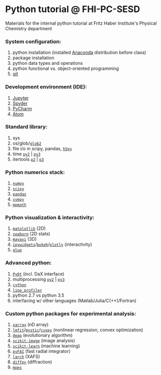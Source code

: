 # Python tutorial @ FHI-PC-SESD
Materials for the internal python tutorial at Fritz Haber Institute's Physical Chemistry department

### System configuration: 
1. python installation (installed [Anaconda](https://www.continuum.io/) distribution before class)
2. package installation 
3. python data types and operations 
4. python functional vs. object-oriented programming 
5. [git](https://git-scm.com/)


### Development environment (IDE): 
1. [Jupyter](http://jupyter.org/) 
2. [Spyder](https://github.com/spyder-ide/spyder) 
3. [PyCharm](https://www.jetbrains.com/pycharm/) 
4. [Atom](https://atom.io/) 


### Standard library: 
1. sys 
2. os/glob/[`glob2`](https://pypi.python.org/pypi/glob2) 
3. file i/o in scipy, pandas, [`h5py`](http://www.h5py.org/) 
4. time [`py2`](https://docs.python.org/2/library/time.html) | [`py3`](https://docs.python.org/3/library/time.html) 
5. itertools [`p2`](https://docs.python.org/2/library/itertools.html) | [`p3`](https://docs.python.org/3/library/itertools.html) 


### Python numerics stack: 
1. [`numpy`](http://www.numpy.org/) 
2. [`scipy`](https://www.scipy.org/) 
3. [`pandas`](http://pandas.pydata.org/) 
4. [`sympy`](http://www.sympy.org)
5. [`mpmath`](http://mpmath.org/) 


### Python visualization & interactivity: 
1. [`matplotlib`](https://matplotlib.org/) (2D) 
2. [`seaborn`](https://seaborn.pydata.org/) (2D stats) 
3. [`mayavi`](http://code.enthought.com/projects/mayavi/#Mayavi) (3D) 
4. [`ipywidgets`](https://github.com/jupyter-widgets/ipywidgets)/[`bokeh`](http://bokeh.pydata.org/)/[`plotly`](https://plot.ly/) (interactivity) 
5. [`glue`](http://glueviz.org) 


### Advanced python: 
1. [`PyQt`](https://riverbankcomputing.com/software/pyqt/intro) (incl. DaX interface) 
2. multiprocessing [`py2`](https://pymotw.com/2/multiprocessing/basics.html) | [`py3`](https://pymotw.com/3/multiprocessing/basics.html) 
3. [`cython`](http://cython.org/) 
4. [`line_profiler`](https://github.com/rkern/line_profiler)
5. python 2.7 vs python 3.5 
6. interfacing w/ other languages (Matlab/Julia/C(++)/Fortran) 


### Custom python packages for experimental analysis: 
1. [`xarray`](http://xarray.pydata.org) (nD array) 
2. [`lmfit`](https://lmfit.github.io/lmfit-py/)/[`mystic`](http://trac.mystic.cacr.caltech.edu)/[`cvxpy`](http://www.cvxpy.org) (nonlinear regression, convex optimization) 
3. [`deap`](https://github.com/DEAP/deap) (evolutionary algorithm) 
4. [`scikit-image`](http://scikit-image.org/) (image analysis) 
5. [`scikit-learn`](http://scikit-learn.org) (machine learning) 
6. [`pyFAI`](https://github.com/silx-kit/pyFAI) (fast radial integrator)
7. [`larch`](http://cars9.uchicago.edu/xraylarch/) (XAFS)
8. [`diffpy`](http://www.diffpy.org/) (diffraction) 
9. [`mpes`](https://github.com/RealPolitiX/mpes)
